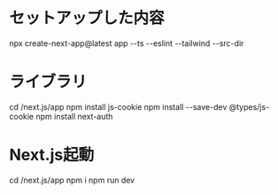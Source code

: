 
# セットアップした内容
npx create-next-app@latest app --ts --eslint --tailwind --src-dir

# ライブラリ
cd /next.js/app
npm install js-cookie
npm install --save-dev @types/js-cookie
npm install next-auth

# Next.js起動
cd /next.js/app
npm i
npm run dev


